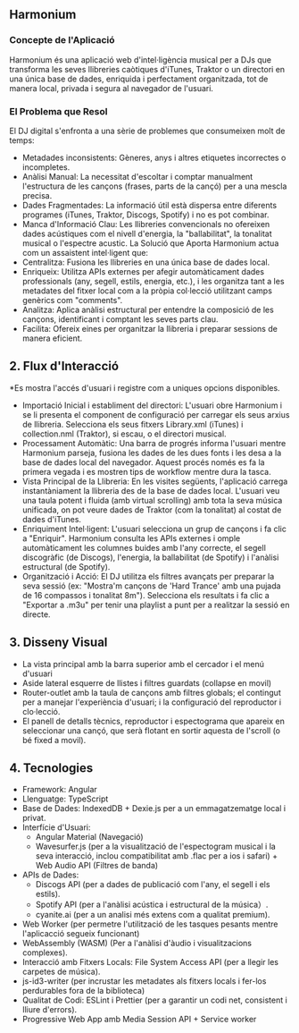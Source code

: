 ## Harmonium
### Concepte de l'Aplicació
Harmonium és una aplicació web d'intel·ligència musical per a DJs que transforma les seves llibreries caòtiques d'iTunes, Traktor o un directori en una única base de dades, enriquida i perfectament organitzada, tot de manera local, privada i segura al navegador de l'usuari.

### El Problema que Resol
El DJ digital s'enfronta a una sèrie de problemes que consumeixen molt de temps:
 * Metadades inconsistents: Gèneres, anys i altres etiquetes incorrectes o incompletes.
 * Anàlisi Manual: La necessitat d'escoltar i comptar manualment l'estructura de les cançons (frases, parts de la cançó) per a una mescla precisa.
 * Dades Fragmentades: La informació útil està dispersa entre diferents programes (iTunes, Traktor, Discogs, Spotify) i no es pot combinar.
 * Manca d'Informació Clau: Les llibreries convencionals no ofereixen dades acústiques com el nivell d'energia, la "ballabilitat", la tonalitat musical o l'espectre acustic.
La Solució que Aporta
Harmonium actua com un assaistent intel·ligent que:
 * Centralitza: Fusiona les llibreries en una única base de dades local.
 * Enriqueix: Utilitza APIs externes per afegir automàticament dades professionals (any, segell, estils, energia, etc.), i les organitza tant a les metadates del fitxer local com a la pròpia col·lecció utilitzant camps genèrics com "comments".
 * Analitza: Aplica anàlisi estructural per entendre la composició de les cançons, identificant i comptant les seves parts clau.
 * Facilita: Ofereix eines per organitzar la llibreria i preparar sessions de manera eficient.
   
## 2. Flux d'Interacció
 *Es mostra l'accés d'usuari i registre com a uniques opcions disponibles.
 * Importació Inicial i establiment del directori: L'usuari obre Harmonium i se li presenta el component de configuració per carregar els seus arxius de llibreria. Selecciona els seus fitxers Library.xml (iTunes) i collection.nml (Traktor), si escau, o el directori musical.
 * Processament Automàtic: Una barra de progrés informa l'usuari mentre Harmonium parseja, fusiona les dades de les dues fonts i les desa a la base de dades local del navegador. Aquest procés només es fa la primera vegada i es mostren tips de workflow mentre dura la tasca.
 * Vista Principal de la Llibreria: En les visites següents, l'aplicació carrega instantàniament la llibreria des de la base de dades local. L'usuari veu una taula potent i fluida (amb virtual scrolling) amb tota la seva música unificada, on pot veure dades de Traktor (com la tonalitat) al costat de dades d'iTunes.
 * Enriquiment Intel·ligent: L'usuari selecciona un grup de cançons i fa clic a "Enriquir". Harmonium consulta les APIs externes i omple automàticament les columnes buides amb l'any correcte, el segell discogràfic (de Discogs), l'energia, la ballabilitat (de Spotify) i l'anàlisi estructural (de Spotify).
 * Organització i Acció: El DJ utilitza els filtres avançats per preparar la seva sessió (ex: "Mostra'm cançons de 'Hard Trance' amb una pujada de 16 compassos i tonalitat 8m"). Selecciona els resultats i fa clic a "Exportar a .m3u" per tenir una playlist a punt per a realitzar la sessió en directe.
   
## 3. Disseny Visual
 * La vista principal amb la barra superior amb el cercador i el menú d'usuari
 * Aside lateral esquerre de llistes i filtres guardats (collapse en movil)
 * Router-outlet amb la taula de cançons amb filtres globals; el contingut per a manejar l'experiència d'usuari; i la configuració del reproductor i clo·lecció.
 * El panell de detalls tècnics, reproductor i espectograma que apareix en seleccionar una cançó, que serà flotant en sortir aquesta de l'scroll (o bé fixed a movil).

## 4. Tecnologies

 * Framework: Angular
 * Llenguatge: TypeScript
 * Base de Dades: IndexedDB + Dexie.js per a un emmagatzematge local i privat.
 * Interfície d'Usuari:
   * Angular Material (Navegació)
   * Wavesurfer.js (per a la visualització de l'espectogram musical i la seva interacció, inclou compatibilitat amb .flac per a ios i safari) + Web Audio API (Filtres de banda) 
 * APIs de Dades:
   * Discogs API (per a dades de publicació com l'any, el segell i els estils).
   * Spotify API (per a l'anàlisi acústica i estructural de la música）.
   * cyanite.ai (per a un analisi més extens com a qualitat premium).
 * Web Worker (per permetre l'utilització de les tasques pesants mentre l'aplicacció segueix funcionant)
 * WebAssembly (WASM) (Per a l'anàlisi d'àudio i visualitzacions complexes).
 * Interacció amb Fitxers Locals: File System Access API (per a llegir les carpetes de música).
 * js-id3-writer (per incrustar les metadates als fitxers locals i fer-los perdurables fora de la biblioteca)
 * Qualitat de Codi: ESLint i Prettier (per a garantir un codi net, consistent i lliure d'errors).
 * Progressive Web App amb Media Session API + Service worker
